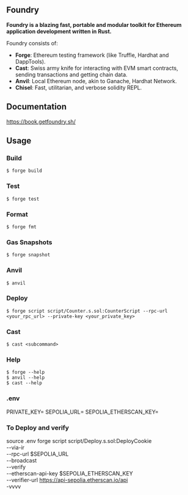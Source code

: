 ## Foundry

**Foundry is a blazing fast, portable and modular toolkit for Ethereum application development written in Rust.**

Foundry consists of:

-   **Forge**: Ethereum testing framework (like Truffle, Hardhat and DappTools).
-   **Cast**: Swiss army knife for interacting with EVM smart contracts, sending transactions and getting chain data.
-   **Anvil**: Local Ethereum node, akin to Ganache, Hardhat Network.
-   **Chisel**: Fast, utilitarian, and verbose solidity REPL.

## Documentation

https://book.getfoundry.sh/

## Usage

### Build

```shell
$ forge build
```

### Test

```shell
$ forge test
```

### Format

```shell
$ forge fmt
```

### Gas Snapshots

```shell
$ forge snapshot
```

### Anvil

```shell
$ anvil
```

### Deploy

```shell
$ forge script script/Counter.s.sol:CounterScript --rpc-url <your_rpc_url> --private-key <your_private_key>
```

### Cast

```shell
$ cast <subcommand>
```

### Help

```shell
$ forge --help
$ anvil --help
$ cast --help
```



### .env
PRIVATE_KEY=
SEPOLIA_URL=
SEPOLIA_ETHERSCAN_KEY=



### To Deploy and verify 
source .env
forge script script/Deploy.s.sol:DeployCookie \
  --via-ir \
  --rpc-url $SEPOLIA_URL \
  --broadcast \
  --verify \
  --etherscan-api-key $SEPOLIA_ETHERSCAN_KEY \
  --verifier-url https://api-sepolia.etherscan.io/api \
  -vvvv


